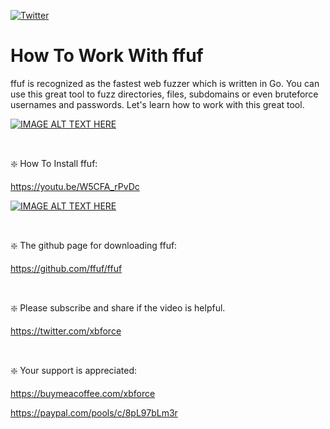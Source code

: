 [![Twitter](https://img.shields.io/twitter/url/https/twitter.com/xbforce.svg?style=social&label=Follow%20%40xbforce)](https://twitter.com/xbforce)

# How To Work With ffuf

ffuf is recognized as the fastest web fuzzer which is written in Go. You can use this great tool to fuzz directories, files, subdomains or even bruteforce usernames and passwords. 
Let's learn how to work with this great tool.

[![IMAGE ALT TEXT HERE](https://img.youtube.com/vi/TcrrxzuDp_k/0.jpg)](https://www.youtube.com/watch?v=TcrrxzuDp_k)

<br />

:sparkle: How To Install ffuf:

https://youtu.be/W5CFA_rPvDc​

[![IMAGE ALT TEXT HERE](https://img.youtube.com/vi/W5CFA_rPvDc/1.jpg)](https://www.youtube.com/watch?v=W5CFA_rPvDc)


<br />

:sparkle: The github page for downloading ffuf:

https://github.com/ffuf/ffuf​

<br />

:sparkle: Please subscribe and share if the video is helpful.

https://twitter.com/xbforce​

<br />

:sparkle: Your support is appreciated:

https://buymeacoffee.com/xbforce​

https://paypal.com/pools/c/8pL97bLm3r​
